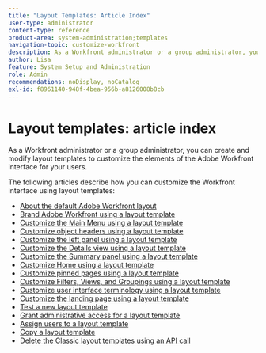 ```yaml
---
title: "Layout Templates: Article Index"
user-type: administrator
content-type: reference
product-area: system-administration;templates
navigation-topic: customize-workfront
description: As a Workfront administrator or a group administrator, you can create and modify layout templates to customize the elements of the Workfront interface for your users.
author: Lisa
feature: System Setup and Administration
role: Admin
recommendations: noDisplay, noCatalog
exl-id: f8961140-948f-4bea-956b-a8126008b8cb
---
```

# Layout templates: article index

<!-- Audited: 2/2024 -->

As a Workfront administrator or a group administrator, you can create and modify layout templates to customize the elements of the Adobe
Workfront interface for your users. 

The following articles describe how you can customize the Workfront interface using layout templates:

* [About the default Adobe Workfront layout](/help/quicksilver/administration-and-setup/customize-workfront/use-layout-templates/about-the-default-wf-layout.md)
* [Brand Adobe Workfront using a layout template](/help/quicksilver/administration-and-setup/customize-workfront/use-layout-templates/brand-wf-using-a-layout-template.md) 
* [Customize the Main Menu using a layout template](/help/quicksilver/administration-and-setup/customize-workfront/use-layout-templates/customize-main-menu.md)
* [Customize object headers using a layout template](../../customize-workfront/use-layout-templates/customize-object-headers.md) 
* [Customize the left panel using a layout template](/help/quicksilver/administration-and-setup/customize-workfront/use-layout-templates/customize-left-panel.md) 
* [Customize the Details view using a layout template](/help/quicksilver/administration-and-setup/customize-workfront/use-layout-templates/customize-details-view-layout-template.md) 
* [Customize the Summary panel using a layout template](/help/quicksilver/administration-and-setup/customize-workfront/use-layout-templates/customize-home-summary-layout-template.md)
* [Customize Home using a layout template](/help/quicksilver/administration-and-setup/customize-workfront/use-layout-templates/customize-new-home-layout-template.md) 
* [Customize pinned pages using a layout template](/help/quicksilver/administration-and-setup/customize-workfront/use-layout-templates/customize-pinned-pages.md) 
* [Customize Filters, Views, and Groupings using a layout template](/help/quicksilver/administration-and-setup/customize-workfront/use-layout-templates/customize-fvg-list-controls-layout-template.md) 
* [Customize user interface terminology using a layout template](/help/quicksilver/administration-and-setup/customize-workfront/use-layout-templates/customize-terminology.md) 
* [Customize the landing page using a layout template](/help/quicksilver/administration-and-setup/customize-workfront/use-layout-templates/customize-landing-page.md) 
* [Test a new layout template](/help/quicksilver/administration-and-setup/customize-workfront/use-layout-templates/test-a-layout-template.md) 
* [Grant administrative access for a layout template](/help/quicksilver/administration-and-setup/customize-workfront/use-layout-templates/grant-admin-access-layout-template.md) 
* [Assign users to a layout template](/help/quicksilver/administration-and-setup/customize-workfront/use-layout-templates/assign-users-to-layout-template.md) 
* [Copy a layout template](/help/quicksilver/administration-and-setup/customize-workfront/use-layout-templates/copy-a-layout-template.md)
* [Delete the Classic layout templates using an API call](/help/quicksilver/administration-and-setup/customize-workfront/use-layout-templates/delete-classic-layout-templates.md)
